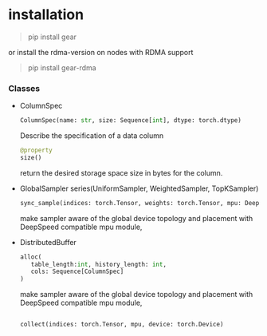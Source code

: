 # installation
> pip install gear

or install the rdma-version on nodes with RDMA support

> pip install gear-rdma



### Classes
* ColumnSpec

    ```python
    ColumnSpec(name: str, size: Sequence[int], dtype: torch.dtype)
    ```

    Describe the specification of a data column
    
    ``` python
    @property
    size()
    ```
        
    return the desired storage space size in bytes for the column.

* GlobalSampler series(UniformSampler, WeightedSampler, TopKSampler)
    ```python
    sync_sample(indices: torch.Tensor, weights: torch.Tensor, mpu: DeepSpeed.mpu, device: torch.Device, batch_size:int)
    ```
    make sampler aware of the global device topology and placement with DeepSpeed compatible mpu module, 


* DistributedBuffer
     ```python
    alloc(
        table_length:int, history_length: int,
        cols: Sequence[ColumnSpec]
    )
    ```
    make sampler aware of the global device topology and placement with DeepSpeed compatible mpu module, 


    ```python

    collect(indices: torch.Tensor, mpu, device: torch.Device)
    ```